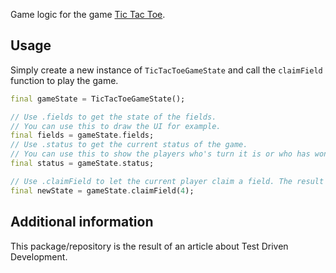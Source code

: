 Game logic for the game [Tic Tac Toe](https://www.google.com/search?q=tictactoe).

## Usage

Simply create a new instance of `TicTacToeGameState` and call the `claimField` function to play the game.

```dart
final gameState = TicTacToeGameState();

// Use .fields to get the state of the fields.
// You can use this to draw the UI for example.
final fields = gameState.fields;
// Use .status to get the current status of the game.
// You can use this to show the players who's turn it is or who has won the game.
final status = gameState.status;

// Use .claimField to let the current player claim a field. The result is a new instance.
final newState = gameState.claimField(4);
```

## Additional information

This package/repository is the result of an article about Test Driven Development.
